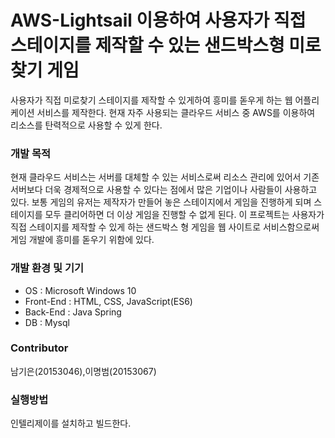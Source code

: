 # AWS-Lightsail 이용하여 사용자가 직접 스테이지를 제작할 수 있는 샌드박스형 미로찾기 게임
사용자가 직접 미로찾기 스테이지를 제작할 수 있게하여 흥미를 돋우게 하는 웹 어플리케이션 서비스를 제작한다. 현재 자주 사용되는 클라우드 서비스 중 AWS를 이용하여 리소스를 탄력적으로 사용할 수 있게 한다.
### 개발 목적
현재 클라우드 서비스는 서버를 대체할 수 있는 서비스로써 리소스 관리에 있어서 기존 서버보다 더욱 경제적으로 사용할 수 있다는 점에서 많은 기업이나 사람들이 사용하고 있다. 보통 게임의 유저는 제작자가 만들어 놓은 스테이지에서 게임을 진행하게 되며 스테이지를 모두 클리어하면 더 이상 게임을 진행할 수 없게 된다. 이 프로젝트는 사용자가 직접 스테이지를 제작할 수 있게 하는 샌드박스 형 게임을 웹 사이트로 서비스함으로써 게임 개발에 흥미를 돋우기 위함에 있다.
### 개발 환경 및 기기
* OS : Microsoft Windows 10
* Front-End : HTML, CSS, JavaScript(ES6)
* Back-End : Java Spring
* DB : Mysql

### Contributor
남기은(20153046),이명범(20153067)
### 실행방법
인텔리제이를 설치하고 빌드한다.
